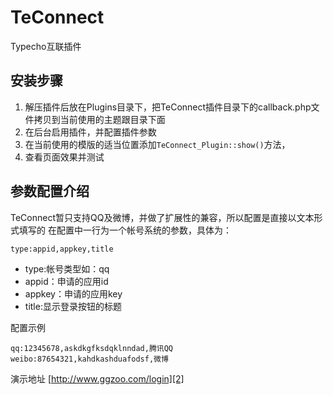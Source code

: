 # TeConnect
Typecho互联插件

安装步骤
----

 1. 解压插件后放在Plugins目录下，把TeConnect插件目录下的callback.php文件拷贝到当前使用的主题跟目录下面
 2. 在后台启用插件，并配置插件参数
 3. 在当前使用的模版的适当位置添加`TeConnect_Plugin::show()`方法，
 4. 查看页面效果并测试
 

参数配置介绍
------

TeConnect暂只支持QQ及微博，并做了扩展性的兼容，所以配置是直接以文本形式填写的
在配置中一行为一个帐号系统的参数，具体为：

    type:appid,appkey,title

 - type:帐号类型如：qq 
 - appid：申请的应用id
 - appkey：申请的应用key
 - title:显示登录按钮的标题

配置示例

    qq:12345678,askdkgfksdqklnndad,腾讯QQ
    weibo:87654321,kahdkashduafodsf,微博

演示地址 [http://www.ggzoo.com/login][2]
